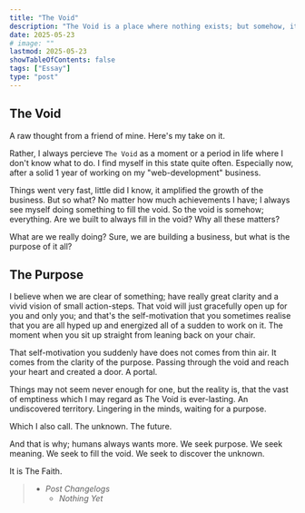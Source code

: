 ```yaml
---
title: "The Void"
description: "The Void is a place where nothing exists; but somehow, it exists."
date: 2025-05-23
# image: ""
lastmod: 2025-05-23
showTableOfContents: false
tags: ["Essay"]
type: "post"
---
```


## The Void

A raw thought from a friend of mine. Here's my take on it.

Rather, I always percieve `The Void` as a moment or a period in life where I don't know what to do. I find myself in this state quite often. Especially now, after a solid 1 year of working on my "web-development" business.

Things went very fast, little did I know, it amplified the growth of the business. But so what?
No matter how much achievements I have; I always see myself doing something to fill the void.
So the void is somehow; everything. Are we built to always fill in the void? Why all these matters?

What are we really doing? Sure, we are building a business, but what is the purpose of it all?

## The Purpose

I believe when we are clear of something; have really great clarity and a vivid vision of small action-steps. That void will just gracefully open up for you and only you; and that's the self-motivation that you sometimes realise that you are all hyped up and energized all of a sudden to work on it. The moment when you sit up straight from leaning back on your chair.

That self-motivation you suddenly have does not comes from thin air. It comes from the clarity of the purpose. Passing through the void and reach your heart and created a door. A portal.

Things may not seem never enough for one, but the reality is, that the vast of emptiness which I may regard as The Void is ever-lasting. An undiscovered territory. Lingering in the minds, waiting for a purpose.

Which I also call. The unknown. The future.

And that is why; humans always wants more. We seek purpose. We seek meaning. We seek to fill the void. We seek to discover the unknown.

It is The Faith.

> - *Post Changelogs*
>   - *Nothing Yet*
